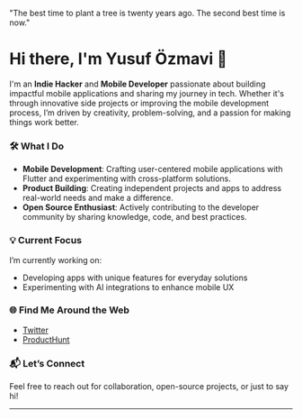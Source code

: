 "The best time to plant a tree is twenty years ago. The second best time is now."

# Hi there, I'm Yusuf Özmavi 👋

I'm an **Indie Hacker** and **Mobile Developer** passionate about building impactful mobile applications and sharing my journey in tech. Whether it's through innovative side projects or improving the mobile development process, I’m driven by creativity, problem-solving, and a passion for making things work better.

### 🛠 What I Do
- **Mobile Development**: Crafting user-centered mobile applications with Flutter and experimenting with cross-platform solutions.
- **Product Building**: Creating independent projects and apps to address real-world needs and make a difference.
- **Open Source Enthusiast**: Actively contributing to the developer community by sharing knowledge, code, and best practices.

### 💡 Current Focus
I’m currently working on:
- Developing apps with unique features for everyday solutions
- Experimenting with AI integrations to enhance mobile UX

### 🌐 Find Me Around the Web
- [Twitter](https://twitter.com/tony6__)  
- [ProductHunt](https://www.producthunt.com/@tony6__)

### 📬 Let’s Connect
Feel free to reach out for collaboration, open-source projects, or just to say hi!

---







<!---
josephmp5/josephmp5 is a ✨ special ✨ repository because its `README.md` (this file) appears on your GitHub profile.
You can click the Preview link to take a look at your changes.
--->
